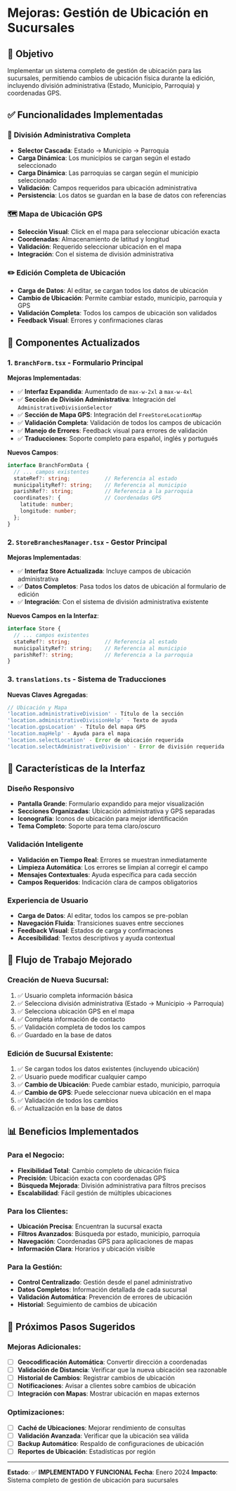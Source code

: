 # Mejoras: Gestión de Ubicación en Sucursales

## 🎯 Objetivo
Implementar un sistema completo de gestión de ubicación para las sucursales, permitiendo cambios de ubicación física durante la edición, incluyendo división administrativa (Estado, Municipio, Parroquia) y coordenadas GPS.

## ✅ Funcionalidades Implementadas

### 📍 **División Administrativa Completa**
- **Selector Cascada**: Estado → Municipio → Parroquia
- **Carga Dinámica**: Los municipios se cargan según el estado seleccionado
- **Carga Dinámica**: Las parroquias se cargan según el municipio seleccionado
- **Validación**: Campos requeridos para ubicación administrativa
- **Persistencia**: Los datos se guardan en la base de datos con referencias

### 🗺️ **Mapa de Ubicación GPS**
- **Selección Visual**: Click en el mapa para seleccionar ubicación exacta
- **Coordenadas**: Almacenamiento de latitud y longitud
- **Validación**: Requerido seleccionar ubicación en el mapa
- **Integración**: Con el sistema de división administrativa

### ✏️ **Edición Completa de Ubicación**
- **Carga de Datos**: Al editar, se cargan todos los datos de ubicación
- **Cambio de Ubicación**: Permite cambiar estado, municipio, parroquia y GPS
- **Validación Completa**: Todos los campos de ubicación son validados
- **Feedback Visual**: Errores y confirmaciones claras

## 🔧 Componentes Actualizados

### 1. **`BranchForm.tsx`** - Formulario Principal
**Mejoras Implementadas**:
- ✅ **Interfaz Expandida**: Aumentado de `max-w-2xl` a `max-w-4xl`
- ✅ **Sección de División Administrativa**: Integración del `AdministrativeDivisionSelector`
- ✅ **Sección de Mapa GPS**: Integración del `FreeStoreLocationMap`
- ✅ **Validación Completa**: Validación de todos los campos de ubicación
- ✅ **Manejo de Errores**: Feedback visual para errores de validación
- ✅ **Traducciones**: Soporte completo para español, inglés y portugués

**Nuevos Campos**:
```typescript
interface BranchFormData {
  // ... campos existentes
  stateRef?: string;           // Referencia al estado
  municipalityRef?: string;    // Referencia al municipio
  parishRef?: string;          // Referencia a la parroquia
  coordinates?: {              // Coordenadas GPS
    latitude: number;
    longitude: number;
  };
}
```

### 2. **`StoreBranchesManager.tsx`** - Gestor Principal
**Mejoras Implementadas**:
- ✅ **Interfaz Store Actualizada**: Incluye campos de ubicación administrativa
- ✅ **Datos Completos**: Pasa todos los datos de ubicación al formulario de edición
- ✅ **Integración**: Con el sistema de división administrativa existente

**Nuevos Campos en la Interfaz**:
```typescript
interface Store {
  // ... campos existentes
  stateRef?: string;           // Referencia al estado
  municipalityRef?: string;    // Referencia al municipio
  parishRef?: string;          // Referencia a la parroquia
}
```

### 3. **`translations.ts`** - Sistema de Traducciones
**Nuevas Claves Agregadas**:
```typescript
// Ubicación y Mapa
'location.administrativeDivision' - Título de la sección
'location.administrativeDivisionHelp' - Texto de ayuda
'location.gpsLocation' - Título del mapa GPS
'location.mapHelp' - Ayuda para el mapa
'location.selectLocation' - Error de ubicación requerida
'location.selectAdministrativeDivision' - Error de división requerida
```

## 🎨 Características de la Interfaz

### **Diseño Responsivo**
- **Pantalla Grande**: Formulario expandido para mejor visualización
- **Secciones Organizadas**: Ubicación administrativa y GPS separadas
- **Iconografía**: Iconos de ubicación para mejor identificación
- **Tema Completo**: Soporte para tema claro/oscuro

### **Validación Inteligente**
- **Validación en Tiempo Real**: Errores se muestran inmediatamente
- **Limpieza Automática**: Los errores se limpian al corregir el campo
- **Mensajes Contextuales**: Ayuda específica para cada sección
- **Campos Requeridos**: Indicación clara de campos obligatorios

### **Experiencia de Usuario**
- **Carga de Datos**: Al editar, todos los campos se pre-poblan
- **Navegación Fluida**: Transiciones suaves entre secciones
- **Feedback Visual**: Estados de carga y confirmaciones
- **Accesibilidad**: Textos descriptivos y ayuda contextual

## 🔄 Flujo de Trabajo Mejorado

### **Creación de Nueva Sucursal**:
1. ✅ Usuario completa información básica
2. ✅ Selecciona división administrativa (Estado → Municipio → Parroquia)
3. ✅ Selecciona ubicación GPS en el mapa
4. ✅ Completa información de contacto
5. ✅ Validación completa de todos los campos
6. ✅ Guardado en la base de datos

### **Edición de Sucursal Existente**:
1. ✅ Se cargan todos los datos existentes (incluyendo ubicación)
2. ✅ Usuario puede modificar cualquier campo
3. ✅ **Cambio de Ubicación**: Puede cambiar estado, municipio, parroquia
4. ✅ **Cambio de GPS**: Puede seleccionar nueva ubicación en el mapa
5. ✅ Validación de todos los cambios
6. ✅ Actualización en la base de datos

## 📊 Beneficios Implementados

### **Para el Negocio**:
- **Flexibilidad Total**: Cambio completo de ubicación física
- **Precisión**: Ubicación exacta con coordenadas GPS
- **Búsqueda Mejorada**: División administrativa para filtros precisos
- **Escalabilidad**: Fácil gestión de múltiples ubicaciones

### **Para los Clientes**:
- **Ubicación Precisa**: Encuentran la sucursal exacta
- **Filtros Avanzados**: Búsqueda por estado, municipio, parroquia
- **Navegación**: Coordenadas GPS para aplicaciones de mapas
- **Información Clara**: Horarios y ubicación visible

### **Para la Gestión**:
- **Control Centralizado**: Gestión desde el panel administrativo
- **Datos Completos**: Información detallada de cada sucursal
- **Validación Automática**: Prevención de errores de ubicación
- **Historial**: Seguimiento de cambios de ubicación

## 🚀 Próximos Pasos Sugeridos

### **Mejoras Adicionales**:
- [ ] **Geocodificación Automática**: Convertir dirección a coordenadas
- [ ] **Validación de Distancia**: Verificar que la nueva ubicación sea razonable
- [ ] **Historial de Cambios**: Registrar cambios de ubicación
- [ ] **Notificaciones**: Avisar a clientes sobre cambios de ubicación
- [ ] **Integración con Mapas**: Mostrar ubicación en mapas externos

### **Optimizaciones**:
- [ ] **Caché de Ubicaciones**: Mejorar rendimiento de consultas
- [ ] **Validación Avanzada**: Verificar que la ubicación sea válida
- [ ] **Backup Automático**: Respaldo de configuraciones de ubicación
- [ ] **Reportes de Ubicación**: Estadísticas por región

---

**Estado**: ✅ **IMPLEMENTADO Y FUNCIONAL**
**Fecha**: Enero 2024
**Impacto**: Sistema completo de gestión de ubicación para sucursales
